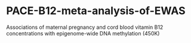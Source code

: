 # PACE-B12-meta-analysis-of-EWAS
Associations of maternal pregnancy and cord blood vitamin B12 concentrations with epigenome-wide DNA methylation (450K)
